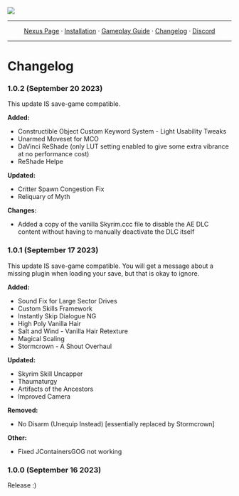 <a href="https://www.nexusmods.com/skyrimspecialedition/mods/100704"><img src="https://staticdelivery.nexusmods.com/mods/1704/images/100704/100704-1694827736-950063437.png" target="_blank"></a>

---

<p align="center">
  <a href="https://www.nexusmods.com/skyrimspecialedition/mods/100704">Nexus Page</a> ·
  <a href="README.md">Installation</a> ·
  <a href="GAMEPLAY.md">Gameplay Guide</a> ·
  <a href="CHANGELOG.md">Changelog</a> ·
  <a href="https://discord.gg/VXvZWsxzEG">Discord</a>
</p>

---

# Changelog

### 1.0.2 (September 20 2023)
This update IS save-game compatible. 

**Added:**
- Constructible Object Custom Keyword System - Light Usability Tweaks
- Unarmed Moveset for MCO
- DaVinci ReShade (only LUT setting enabled to give some extra vibrance at no performance cost)
- ReShade Helpe

**Updated:**
- Critter Spawn Congestion Fix
- Reliquary of Myth

**Changes:**
- Added a copy of the vanilla Skyrim.ccc file to disable the AE DLC content without having to manually deactivate the DLC itself

### 1.0.1 (September 17 2023)
This update IS save-game compatible. You will get a message about a missing plugin when loading your save, but that is okay to ignore.

**Added:**
- Sound Fix for Large Sector Drives
- Custom Skills Framework
- Instantly Skip Dialogue NG
- High Poly Vanilla Hair
- Salt and Wind - Vanilla Hair Retexture
- Magical Scaling
- Stormcrown - A Shout Overhaul

**Updated:**
- Skyrim Skill Uncapper
- Thaumaturgy 
- Artifacts of the Ancestors
- Improved Camera

**Removed:**
- No Disarm (Unequip Instead) [essentially replaced by Stormcrown]

**Other:**
- Fixed JContainersGOG not working

### 1.0.0 (September 16 2023)
Release :)
